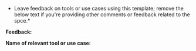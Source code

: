 * Leave feedback on tools or use cases using this template; remove the below text if you're providing other comments or feedback related to the spce.*

**Feedback:**

**Name of relevant tool or use case:**
